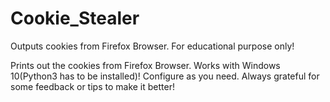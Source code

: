 # Cookie_Stealer
Outputs cookies from Firefox Browser. For educational purpose only!

Prints out the cookies from Firefox Browser. Works with Windows 10(Python3 has to be installed)!
Configure as you need.
Always grateful for some feedback or tips to make it better!
